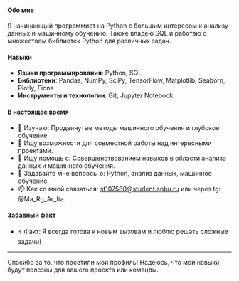 #### Обо мне

Я начинающий программист на Python с большим интересом к анализу данных и машинному обучению. Также владею SQL и работаю с множеством библиотек Python для различных задач.

#### Навыки

- **Языки программирования**: Python, SQL
- **Библиотеки**: Pandas, NumPy, SciPy, TensorFlow, Matplotlib, Seaborn, Plotly, Fiona
- **Инструменты и технологии**: Git, Jupyter Notebook

#### В настоящее время

- 🌱 Изучаю: Продвинутые методы машинного обучения и глубокое обучение.
- 👯 Ищу возможности для совместной работы над интересными проектами.
- 🤔 Ищу помощь с: Совершенствованием навыков в области анализа данных и машинного обучения.
- 💬 Задавайте мне вопросы о: Python, анализ данных, машинное обучение.
- 📫 Как со мной связаться: st107580@student.spbu.ru или через tg: @Ma_Rg_Ar_Ita.

#### Забавный факт

- ⚡ Факт: Я всегда готова к новым вызовам и люблю решать сложные задачи!

---

Спасибо за то, что посетили мой профиль! Надеюсь, что мои навыки будут полезны для вашего проекта или команды.
